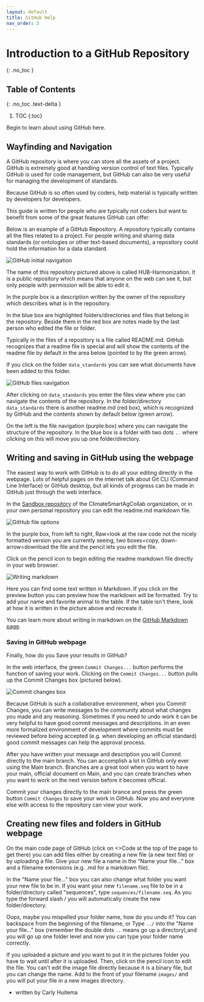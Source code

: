 ```yaml
---
layout: default
title: GitHub Help
nav_order: 3
---
```


# Introduction to a GitHub Repository
{: .no_toc }

## Table of Contents
{: .no_toc .text-delta }

1. TOC
{:toc}

Begin to learn about using GitHub here.

## Wayfinding and Navigation

A GitHub repository is where you can store all the assets of a project. GitHub is extremely good at handling version control of text files. Typically GitHub is used for code management, but GitHub can also be very useful for managing the development of standards.

Because GitHub is so often used by coders, help material is typically written by developers for developers.

This guide is written for people who are typically not coders but want to benefit from some of the great features GitHub can offer.

Below is an example of a GitHub Repository. A repository typically contains all the files related to a project. For people writing and sharing data standards (or ontologies or other text-based documents), a repository could hold the information for a data standard.

![GitHub initial navigation](../assets/images/github_initial_navigation.PNG)

The name of this repository pictured above is called HUB-Harmonization. It is a public repository which means that anyone on the web can see it, but only people with permission will be able to edit it.

In the purple box is a description written by the owner of the repository which describes what is in the repository.

In the blue box are highlighted folders/directories and files that belong in the repository. Beside them in the red box are notes made by the last person who edited the file or folder.

Typically in the files of a repository is a file called README.md. GitHub recognizes that a readme file is special and will show the contents of the readme file by default in the area below (pointed to by the green arrow).

If you click on the folder `data_standards` you can see what documents have been added to this folder.

![GitHub files navigation](../assets/images/github_files_navigation.PNG)

After clicking on `data_standards` you enter the files view where you can navigate the contents of the repository. In the folder/directory `data_standards` there is another readme.md (red box), which is recognized by GitHub and the contents shown by default below (green arrow). 

On the left is the file navigation (purple box) where you can navigate the structure of the repository. In the blue box is a folder with two dots `..` where clicking on this will move you up one folder/directory.

## Writing and saving in GitHub using the webpage

The easiest way to work with GitHub is to do all your editing directly in the webpage. Lots of helpful pages on the internet talk about Git CLI (Command Line Interface) or GitHub desktop, but all kinds of progress can be made in GitHub just through the web interface.

In the [Sandbox repository](https://github.com/ClimateSmartAgCollab/sandbox) of the ClimateSmartAgCollab organization, or in your own personal repository you can edit the readme.md markdown file.

![GitHub file options](../assets/images/github_file_options.png)

In the purple box, from left to right, Raw=look at the raw code not the nicely formatted version you are currently seeing, two boxes=copy, down-arrow=download the file and the pencil lets you edit the file.

Click on the pencil icon to begin editing the readme markdown file directly in your web browser.


![Writing markdown](../assets/images/github_writing_markdown.png)

Here you can find some text written in Markdown. If you click on the preview button you can preview how the markdown will be formatted. Try to add your name and favorite animal to the table. If the table isn't there, look at how it is written in the picture above and recreate it.

You can learn more about writing in markdown on the [GitHub Markdown page](https://docs.github.com/en/get-started/writing-on-github/getting-started-with-writing-and-formatting-on-github/basic-writing-and-formatting-syntax).

### Saving in GitHub webpage
Finally, how do you Save your results in GitHub?

In the web interface, the green `Commit Changes...` button performs the function of saving your work. Clicking on the `Commit Changes...` button pulls up the Commit Changes box (pictured below).

![Commit changes box](../assets/images/github_commit_changes.png)

Because GitHub is such a collaborative environment, when you Commit Changes, you can write messages to the community about what changes you made and any reasoning. Sometimes if you need to undo work it can be very helpful to have good commit messages and descriptions. In an even more formalized environment of development where commits must be reviewed before being accepted (e.g. when developing an official standard) good commit messages can help the approval process.

After you have written your message and description you will Commit directly to the main branch. You can accomplish a lot in GitHub only ever using the Main branch. Branches are a great tool when you want to have your main, official document on Main, and you can create branches when you want to work on the next version before it becomes official.

Commit your changes directly to the main brance and press the green button `Commit Changes` to save your work in GitHub. Now you and everyone else with access to the repository can view your work.

## Creating new files and folders in GitHub webpage

On the main code page of GitHub (click on <>Code at the top of the page to get there) you can add files either by creating a new file (a new text file) or by uploading a file. Give your new file a name in the "Name your file..." box and a filename extensions (e.g. .md for a markdown file).

In the "Name your file..." box you can also change what folder you want your new file to be in. If you want your new `filename.seq` file to be in a folder/directory called "sequences", type `sequences/filename.seq`. As you type the forward slash / you will automatically create the new folder/directory.

Oops, maybe you mispelled your folder name, how do you undo it? You can backspace from the beginning of the filename, or Type `../` into the "Name your file..." box (remember the double dots `..` means go up a directory),and you will go up one folder level and now you can type your folder name correctly. 

If you uploaded a picture and you want to put it in the pictures folder you have to wait until after it is uploaded. Then, click on the pencil icon to edit the file. You can't edit the image file directly because it is a binary file, but you can change the name. Add to the front of your filename `images/` and you will put your file in a new images directory.

- written by Carly Huitema
